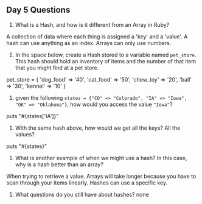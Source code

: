 ## Day 5 Questions

1. What is a Hash, and how is it different from an Array in Ruby?

A collection of data where each thing is assigned a 'key' and a 'value'. A hash can use anything as an index. Arrays can only use numbers.

1. In the space below, create a Hash stored to a variable named `pet_store`.  This hash should hold an inventory of items and the number of that item that you might find at a pet store.

pet_store = {
  'dog_food' => '40',
  'cat_food' => '50',
  'chew_toy' => '20',
  'ball' => '30',
  'kennel' => '10'
}

1. given the following `states = {"CO" => "Colorado", "IA" => "Iowa", "OK" => "Oklahoma"}`, how would you access the value `"Iowa"`?

puts "#{states['IA']}"

1. With the same hash above, how would we get all the keys?  All the values?

puts "#{states}"

1. What is another example of when we might use a hash?  In this case, why is a hash better than an array?

When trying to retrieve a value. Arrays will take longer because you have to scan through your items linearly. Hashes can use a specific key.

1. What questions do you still have about hashes?
none
